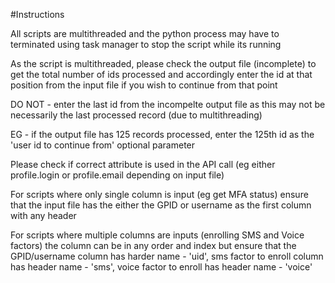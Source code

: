 #Instructions

All scripts are multithreaded and the python process may have to terminated using task manager to stop the script while its running

As the script is multithreaded, please check the output file (incomplete) to get the total number of ids processed and accordingly enter the id at that position from the input file if you wish to continue from that point

DO NOT - enter the last id from the incompelte output file as this may not be necessarily the last processed record (due to multithreading)

EG - if the output file has 125 records processed, enter the 125th id as the 'user id to continue from' optional parameter 

Please check if correct attribute is used in the API call (eg either profile.login or profile.email depending on input file)

For scripts where only single column is input (eg get MFA status) ensure that the input file has the either the GPID or username as the first column with any header

For scripts where multiple columns are inputs (enrolling SMS and Voice factors) the column can be in any order and index but ensure that the 
GPID/username column has harder name - 'uid', 
sms factor to enroll column has header name - 'sms', 
voice factor to enroll has header name  - 'voice'
